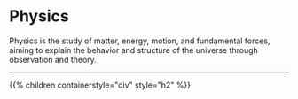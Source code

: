 # Physics

Physics is the study of matter, energy, motion, and fundamental forces, aiming to explain the behavior and structure of the universe through observation and theory.

---

{{% children containerstyle="div" style="h2" %}}
